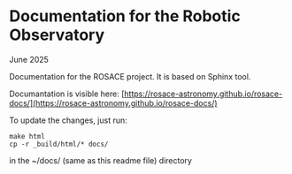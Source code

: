# Documentation for the Robotic Observatory

June 2025

Documentation for the ROSACE project.
It is based on Sphinx tool.

Documantation is visible here: [https://rosace-astronomy.github.io/rosace-docs/](https://rosace-astronomy.github.io/rosace-docs/)

To update the changes, just run:
```
make html
cp -r _build/html/* docs/
```
in the ~/docs/ (same as this readme file) directory
